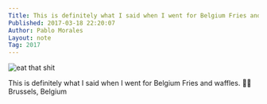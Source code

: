 ```yaml
---
Title: This is definitely what I said when I went for Belgium Fries and waffles. 🍟🥞
Published: 2017-03-18 22:20:07
Author: Pablo Morales
Layout: note
Tag: 2017
---
```

![eat that shit](https://static.lifeofpablo.com/media/images/notes/2017-03-18-eat-that-shit.png)

This is definitely what I said when I went for Belgium Fries and waffles. 🍟🥞  
Brussels, Belgium
